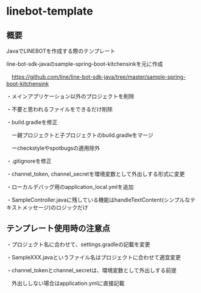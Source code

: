 # linebot-template

## 概要

JavaでLINEBOTを作成する際のテンプレート

line-bot-sdk-javaのsample-spring-boot-kitchensinkを元に作成

　https://github.com/line/line-bot-sdk-java/tree/master/sample-spring-boot-kitchensink
 
・メインアプリケーション以外のプロジェクトを削除

・不要と思われるファイルをできるだけ削除

・build.gradleを修正

　ー親プロジェクトと子プロジェクトのbuild.gradleをマージ
 
　ーcheckstyleやspotbugsの適用除外

・.gitignoreを修正

・channel_token, channel_secretを環境変数として外出しする形式に変更

・ローカルデバッグ用のapplication_local.ymlを追加

・SampleController.javaに残している機能はhandleTextContent(シンプルなテキストメッセージ)のロジックだけ


## テンプレート使用時の注意点

・プロジェクト名に合わせて、settings.gradleの記載を変更

・SampleXXX.javaというファイル名はプロジェクトに合わせて適宜変更

・channel_tokenとchannel_secretは、環境変数として外出しする前提

　外出ししない場合はapplication.ymlに直接記載
　
